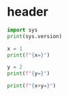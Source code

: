 # header

```python
import sys
print(sys.version)
```

```python
x = 1
print(f"{x=}")
```


```python
y = 2
print(f"{y=}")
```


```python
print(f"{x+y=}")
```
